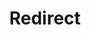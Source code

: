 ﻿---
layout: src/layouts/Redirect.astro
title: Redirect
redirect: /docs/deployments/java/deploying-java-applications
pubDate:  2023-01-01
navSearch: false
navSitemap: false
navMenu: false
---

